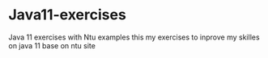 # Java11-exercises
Java 11 exercises with Ntu examples 
this my exercises to inprove my skilles on java 11 base on ntu site
